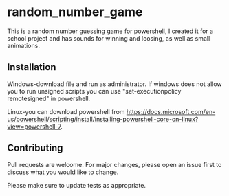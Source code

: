 # random_number_game
This is a random number guessing game for powershell, I created it for a school project and has sounds for winning and loosing, as well as small animations.

## Installation
Windows-download file and run as administrator. If windows does not allow you to run unsigned scripts you can use "set-executionpolicy remotesigned" in powershell.

Linux-you can download powershell from https://docs.microsoft.com/en-us/powershell/scripting/install/installing-powershell-core-on-linux?view=powershell-7.


## Contributing
Pull requests are welcome. For major changes, please open an issue first to discuss what you would like to change.

Please make sure to update tests as appropriate.
